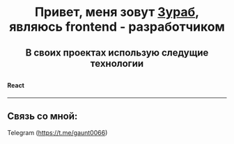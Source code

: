 
<h1 align="center">Привет, меня зовут <a href="https://github.com/Zurab06" target="_blank">Зураб</a>,  являюсь frontend - разработчиком
 </h1>
 <h2  align="center">В своих проектах использую следущие технологии<h2/>

<p>
  
<h4>React<h4/>

</p>

____


## Связь со мной: 
Telegram (https://t.me/gaunt0066)

